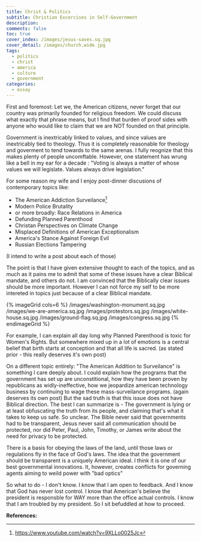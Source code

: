 ```yaml
---
title: Christ & Politics
subtitle: Christian Excercises in Self-Government
description: 
comments: false
toc: true
cover_index: /images/jesus-saves.sq.jpg
cover_detail: /images/church.wide.jpg 
tags:
  - politics
  - christ
  - america
  - culture
  - government
categories:
  - essay
---
```


First and foremost: Let we, the American citizens, never forget that our country was primarily founded for religious freedom. We could discuss what exactly that phrase means, but I find that burden of proof sides with anyone who would like to claim that we are NOT founded on that principle. 

Government is inextricably linked to values, and since values are inextricably tied to theology. Thus it is completely reasonable for theology and goverment to tend towards to the same arenas. I fully reognize that this makes plenty of people uncomftable. However, one statement has wrung like a bell in my ear for a decade : "Voting is always a matter of whose values we will legislate. Values always drive legislation."

<!-- more --> 

For some reason my wife and I enjoy post-dinner discusions of contemporary topics like:
- The American Addiction Surveilance[^1]
- Modern Police Brutality
- or more broadly: Race Relations in America
- Defunding Planned Parenthood
- Christan Perspectives on Climate Change
- Misplaced Definitions of American Exceptionalism
- America's Stance Against Foreign Evil
- Russian Elections Tampering

(I intend to write a post about each of those)

The point is that I have given extensive thought to each of the topics, and as much as it pains me to admit that some of these issues have a clear Biblical mandate, and others do not. I am convinced that the Biblically clear issues should be more important. However I can not force my self to be more intereted in topics just because of a clear Biblical mandate.

{% imageGrid cols=6 %}
  /images/washington-monument.sq.jpg
  /images/we-are-america.sq.jpg
  /images/protestors.sq.jpg
  /images/white-house.sq.jpg
  /images/ground-flag.sq.jpg
  /images/congress.sq.jpg
{% endimageGrid %}

For example, I can explain all day long why Planned Parenthood is toxic for Women's Rights. But somewhere mixed up in a lot of emotions is a central belief that birth starts at conception and that all life is sacred. (as stated prior - this really deserves it's own post)

On a different topic entirely: "The American Addition to Surveilance" is something I care deeply about. I could explain how the programs that the government has set up are unconstitional, how they have been proven by republicans as widly-ineffective, how we jeopardize american technology business by continuing to wage these mass-surveilance programs. (again deserves its own post) But the sad truth is that this issue does not have Biblical direction. The best I can summarize is - The government is lying or at least obfuscating the truth from its people, and claiming that's what it takes to keep us safe. So unclear. The Bible never said that governments had to be transparent, Jesus never said all communication should be protected, nor did Peter, Paul, John, Timothy, or James write about the need for privacy to be protected. 

There is a basis for obeying the laws of the land, until those laws or regulations fly in the face of God's laws. The idea that the government should be transparent is a uniquely American ideal. I think it is one of our best governmental innovations. It, however, creates conflicts for governing agents aiming to weild power with "bad optics"

So what to do - I don't know. I know that I am open to feedback. And I know that God has never lost control. I know that American's believe the president is responsble for WAY more than the office actual controls. I know that I am troubled by my president. So I sit befuddled at how to proceed.

**References:**
[^1]: https://www.youtube.com/watch?v=9XLLo0025Jc
